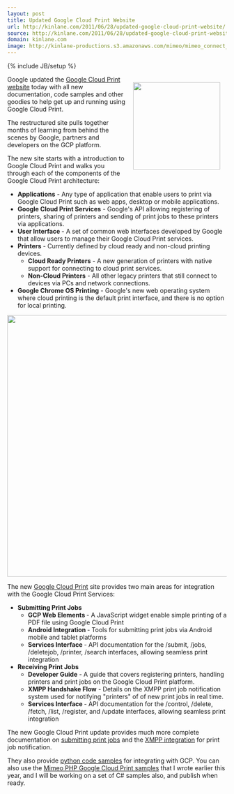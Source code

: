 ```yaml
---
layout: post
title: Updated Google Cloud Print Website
url: http://kinlane.com/2011/06/28/updated-google-cloud-print-website/
source: http://kinlane.com/2011/06/28/updated-google-cloud-print-website/
domain: kinlane.com
image: http://kinlane-productions.s3.amazonaws.com/mimeo/mimeo_connect_logo.jpg
---
```

{% include JB/setup %}<p><a title="Mimeo-Google Cloud Print" href="http://developer.mimeo.com" target="_blank"><img style="padding: 15px;" src="http://kinlane-productions.s3.amazonaws.com/mimeo/mimeo_connect_logo.jpg" alt="" width="200" align="right" /></a>Google updated the <a title="Google Cloud Print website" href="http://code.google.com/apis/cloudprint/docs/overview.html">Google Cloud Print website</a> today with all new documentation, code samples and other goodies to help get up and running using Google Cloud Print.<p></p>
The restructured site pulls together months of learning from behind the scenes by Google, partners and developers on the GCP platform.<p></p>
The new site starts with a introduction to Google Cloud Print and walks you through each of the components of the Google Cloud Print architecture:
<ul class="mainlist">
	<li><strong>Applications</strong> - Any type of application that enable users to print via Google Cloud Print such as web apps, desktop or mobile applications.</li>
	<li><strong>Google Cloud Print Services</strong> - Google's API allowing registering of printers, sharing of printers and sending of print jobs to these printers via applications.</li>
	<li><strong>User Interface </strong>- A set of common web interfaces developed by Google that allow users to manage their Google Cloud Print services.</li>
	<li><strong>Printers</strong> - Currently defined by cloud ready and non-cloud printing devices.
<ul class="mainlist">
	<li><strong>Cloud Ready Printers</strong> - A new generation of printers with native support for connecting to cloud print services.</li>
	<li><strong>Non-Cloud Printers</strong> - All other legacy printers that still connect to devices via PCs and network connections.</li>
</ul>
</li>
	<li><strong>Google Chrome OS Printing</strong> - Google's new web operating system where cloud printing is the default print interface, and there is no option for local printing.</li>
</ul>
<img class="aligncenter" src="http://kinlane-productions.s3.amazonaws.com/google/Google-Cloud-Print-Version-2.png" alt="" width="600" align="center" /><p></p>
The new <a title="Google Cloud Print" href="http://developer.mimeo.com/blog/blog_detail.php?ID=143">Google Cloud Print</a> site provides two main areas for integration with the Google Cloud Print Services:
<ul class="mainlist">
	<li><strong>Submitting Print Jobs</strong>
<ul class="mainlist">
	<li><strong>GCP Web Elements </strong>- A JavaScript widget enable simple printing of a PDF file using Google Cloud Print</li>
	<li><strong>Android Integration </strong>- Tools for submitting print jobs via Android mobile and tablet platforms</li>
	<li><strong>Services Interface </strong>- API documentation for the /submit, /jobs, /deletejob, /printer, /search interfaces, allowing seamless print integration</li>
</ul>
</li>
	<li><strong>Receiving Print Jobs</strong>
<ul class="mainlist">
	<li><strong>Developer Guide</strong> - A guide that covers registering printers, handling printers and print jobs on the Google Cloud Print platform.</li>
	<li><strong>XMPP Handshake Flow</strong> - Details on the XMPP print job notification system used for notifying "printers" of of new print jobs in real time.</li>
	<li><strong>Services Interface </strong>- API documentation for the /control, /delete, /fetch, /list, /register, and /update interfaces, allowing seamless print integration</li>
</ul>
</li>
</ul>
The new Google Cloud Print update provides much more complete documentation on <a title="submitting print jobs" href="http://code.google.com/apis/cloudprint/docs/sendJobs.html">submitting print jobs</a> and the <a title="XMPP integration" href="http://code.google.com/apis/cloudprint/docs/rawxmpp.html">XMPP integration</a> for print job notification.<p></p>
They also provide <a title="Google Cloud Print Python Code Samples" href="http://code.google.com/apis/cloudprint/docs/sendJobs.html">python code samples</a> for integrating with GCP.  You can also use the <a title="Mimeo PHP Gogole Cloud Print Samples" href="https://github.com/mimeoconnect/Google-Cloud-Print-Proxy">Mimeo PHP Google Cloud Print samples</a> that I wrote earlier this year, and I will be working on a set of C# samples also, and publish when ready.
</p>
